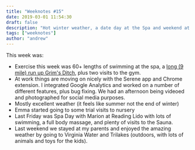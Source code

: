 ```yaml
---
title: "Weeknotes #15"
date: 2019-03-01 11:54:30
draft: false
description: "Hot winter weather, a date day at the Spa and weekend at the parents were followed by an exciting week of Electron development."
tags: ["weeknotes"]
author: "andrew"
---
```


This week was:

- Exercise this week was 60+ lengths of swimming at the spa, a [long (9 mile) run up Grim's Ditch](https://www.strava.com/activities/2174886281), plus two visits to the gym.
- At work things are moving on nicely with the Serene app and Chrome extension. I integrated Google Analytics and worked on a number of different features, plus bug fixing. We had an afternoon being videoed and photographed for social media purposes.
- Mostly excellent weather (it feels like summer not the end of winter)
- Emma started going to some trial visits to nursery
- Last Friday was Spa Day with Marion at Reading Lido with lots of swimming, a full body massage, and plenty of visits to the Sauna.
- Last weekend we stayed at my parents and enjoyed the amazing weather by going to Virginia Water and Trilakes (outdoors, with lots of animals and toys for the kids).
